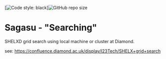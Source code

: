 [![Code style: black](https://img.shields.io/badge/code%20style-black-000000.svg)]<img alt="GitHub repo size" src="https://img.shields.io/github/repo-size/co2e14/sagasu">

# Sagasu - "Searching"

SHELXD grid search using local machine or cluster at Diamond.

see: https://confluence.diamond.ac.uk/display/I23Tech/SHELX+grid+search
